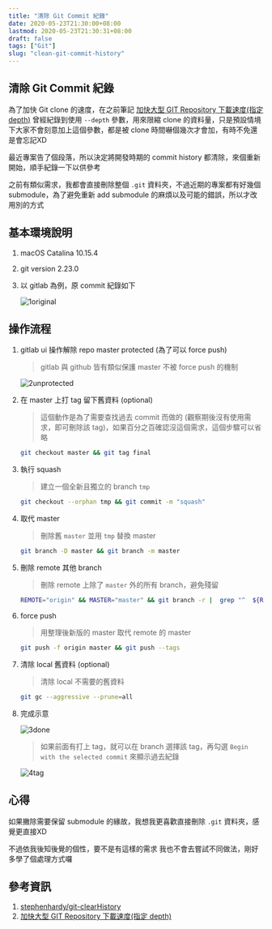 ```yaml
---
title: "清除 Git Commit 紀錄"
date: 2020-05-23T21:30:00+08:00
lastmod: 2020-05-23T21:30:31+08:00
draft: false
tags: ["Git"]
slug: "clean-git-commit-history"
---
```


## 清除 Git Commit 紀錄

為了加快 Git clone 的速度，在之前筆記 [加快大型 GIT Repository 下載速度(指定 depth)](https://blog.yowko.com/git-clone-depth/) 曾經紀錄到使用 `--depth` 參數，用來限縮 clone 的資料量，只是預設情境下大家不會刻意加上這個參數，都是被 clone 時間嚇個幾次才會加，有時不免還是會忘記XD

最近專案告了個段落，所以決定將開發時期的 commit history 都清除，來個重新開始，順手紀錄一下以供參考

之前有類似需求，我都會直接刪除整個 `.git` 資料夾，不過近期的專案都有好幾個 submodule，為了避免重新 add submodule 的麻煩以及可能的錯誤，所以才改用別的方式

## 基本環境說明

1. macOS Catalina 10.15.4
2. git version 2.23.0
3. 以 gitlab 為例，原 commit 紀錄如下

    ![1original](https://user-images.githubusercontent.com/3851540/82733251-33779280-9d45-11ea-905b-3ef42a107dce.jpg)

## 操作流程

1. gitlab ui 操作解除 repo master protected (為了可以 force push)

    > gitlab 與 github 皆有類似保護 master 不被 force push 的機制

    ![2unprotected](https://user-images.githubusercontent.com/3851540/82733253-35d9ec80-9d45-11ea-9bb7-621d2e463da0.jpg)

2. 在 master  上打 tag 留下舊資料 (optional)

    > 這個動作是為了需要查找過去 commit 而做的 (觀察期後沒有使用需求，即可刪除該 tag)，如果百分之百確認沒這個需求，這個步驟可以省略

    ```bash
    git checkout master && git tag final
    ```

3. 執行 squash

    > 建立一個全新且獨立的 branch `tmp`

    ```bash
    git checkout --orphan tmp && git commit -m "squash"
    ```

4. 取代 master

    > 刪除舊 `master` 並用 `tmp` 替換 master

    ```bash
    git branch -D master && git branch -m master
    ```

5. 刪除 remote 其他 branch

    > 刪除 remote 上除了 `master` 外的所有 branch，避免殘留

    ```bash
    REMOTE="origin" && MASTER="master" && git branch -r |  grep "^  ${REMOTE}/" | sed "s|^  ${REMOTE}/|:|" | grep -v "^:HEAD" | grep -v "^:${MASTER}$" | xargs git push ${REMOTE}
    ```

6. force push

    > 用整理後新版的 master 取代 remote 的 master

    ```bash
    git push -f origin master && git push --tags
    ```

7. 清除 local 舊資料 (optional)

    > 清除 local 不需要的舊資料

    ```bash
    git gc --aggressive --prune=all
    ```

8. 完成示意

    ![3done](https://user-images.githubusercontent.com/3851540/82733254-36728300-9d45-11ea-8fce-caf9a2be7ecb.jpg)

    > 如果前面有打上 tag，就可以在 branch 選擇該 tag，再勾選 `Begin with the selected commit` 來顯示過去紀錄

    ![4tag](https://user-images.githubusercontent.com/3851540/82733255-370b1980-9d45-11ea-873c-25322bff893c.jpg)

## 心得

如果撇除需要保留 submodule 的緣故，我想我更喜歡直接刪除 `.git` 資料夾，感覺更直接XD

不過依我後知後覺的個性，要不是有這樣的需求  我也不會去嘗試不同做法，剛好多學了個處理方式囉

## 參考資訊

1. [stephenhardy/git-clearHistory](https://gist.github.com/stephenhardy/5470814)
2. [加快大型 GIT Repository 下載速度(指定 depth)](https://blog.yowko.com/git-clone-depth/)
